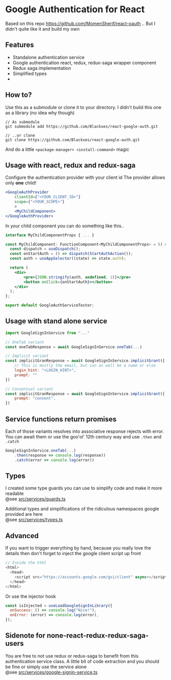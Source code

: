 # Google Authentication for React

Based on this repo https://github.com/MomenSherif/react-oauth
.. But I didn't quite like it and build my own

## Features

- Standalone authentication service
- Google authentication react, redux, redux-saga wrapper component
- Redux saga implementation
- Simplified types
-

## How to?

Use this as a submodule or clone it to your directory. I didn't build this one as a library (no idea why though)

```
// As submodule
git submodule add https://github.com/Blackxes/react-google-auth.git

// ..or clone
git clone https://github.com/Blackxes/react-google-auth.git
```

And do a little `<package-manager> <install-command>` magic

## Usage with react, redux and redux-saga

Configure the authentication provider with your client id
The provider allows only **one** child!

```jsx
<GoogleAuthProvider
    clientId={"<YOUR_CLIENT_ID>"}
    scope={"<YOUR_SCOPE>"}
    >
    <MyChildComponent>
</GoogleAuthProvider>
```

In your child component you can do something like this..

```jsx
interface MyChildComponentProps { ... }

const MyChildComponent: FunctionComponent<MyChildComponentProps> = () => {
  const dispatch = useDispatch();
  const onStartAuth = () => dispatch(StartAuthAction());
  const auth = useAppSelector((state) => state.auth);

  return (
    <div>
        <pre>{JSON.stringify(auth, undefined, 2)}</pre>
        <button onClick={onStartAuth}></button>
    </div>
  );
};

export default GoogleAuthServiceTester;
```

## Usage with stand alone service

```js
import GoogleSignInService from "..."

// OneTab variant
const oneTabResponse = await GoogleSignInService.oneTab(...)

// Implicit variant
const implicitGranResponse = await GoogleSignInService.implicitGrant({
    // This is mostly the email, but can as well be a name or else
    login_hint: "<LOGIN_HINT>",
    prompt: ""
})

// Consentual variant
const implicitGranResponse = await GoogleSignInService.implicitGrant({
    prompt: "consent",
})
```

## Service functions return promises

Each of those variants resolves into associative response rejects with error.
You can await them or use the goo'ol' 12th century way and use `.then` and `.catch`

```js
GoogleSignInService.oneTab(...)
    .then(response => console.log(response))
    .catch(error => console.log(error))
```

## Types

I created some type guards you can use to simplify code and make it more readable <br/>
@see [src/services/guards.ts](src/services/guards.ts)

Additional types and simplifications of the ridiculous namespaces google provided are here <br/>
@see [src/services/types.ts](src/services/types.ts)

## Advanced

If you want to trigger everything by hand, because you really love the details then don't forget to inject the google client script up front

```js
// Inside the html
<html>
  <head>
    <script src="https://accounts.google.com/gsi/client" async></script>
  </head>
</html>
```

Or use the injector hook

```jsx
const isInjected = useLoadGoogleSignInLibrary({
  onSuccess: () => console.log("Nice!"),
  onError: (error) => console.log(error),
});
```

## Sidenote for none-react-redux-redux-saga-users

You are free to not use redux or redux-saga to benefit from this authentication service class. A little bit of code extraction and you should be fine or simply use the service alone <br/>
@see [src/services/google-signin-service.ts](src/services/google-signin-service.ts)
